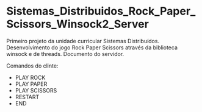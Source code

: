 # Sistemas_Distribuidos_Rock_Paper_Scissors_Winsock2_Server
Primeiro projeto da unidade curricular Sistemas Distribuídos. Desenvolvimento do jogo Rock Paper Scissors através da biblioteca winsock e de threads. Documento do servidor.

Comandos do clinte:
- PLAY ROCK
- PLAY PAPER
- PLAY SCISSORS
- RESTART
- END
